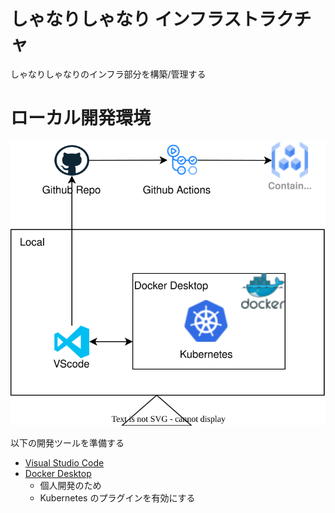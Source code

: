 # しゃなりしゃなり インフラストラクチャ

しゃなりしゃなりのインフラ部分を構築/管理する

# ローカル開発環境

![](img/local_development.drawio.svg)

以下の開発ツールを準備する

- [Visual Studio Code](https://azure.microsoft.com/ja-jp/products/visual-studio-code)
- [Docker Desktop](https://www.docker.com/ja-jp/products/personal/)
  - 個人開発のため
  - Kubernetes のプラグインを有効にする
